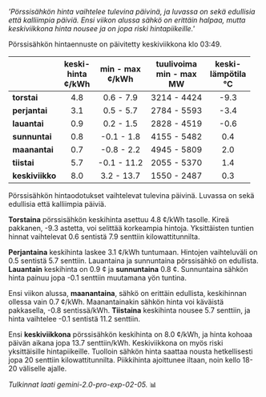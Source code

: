 *'Pörssisähkön hinta vaihtelee tulevina päivinä, ja luvassa on sekä edullisia että kalliimpia päiviä. Ensi viikon alussa sähkö on erittäin halpaa, mutta keskiviikkona hinta nousee ja on jopa riski hintapiikeille.'*


Pörssisähkön hintaennuste on päivitetty keskiviikkona klo 03:49.

|  | keski-<br>hinta<br>¢/kWh | min - max<br>¢/kWh | tuulivoima<br>min - max<br>MW | keski-<br>lämpötila<br>°C |
|:-------------|:----------------:|:----------------:|:-------------:|:-------------:|
|   **torstai**  |          4.8 |      0.6 - 7.9 |   3214 - 4424 |         -9.3 |
|  **perjantai**  |          3.1 |      0.5 - 5.7 |   2784 - 5593 |         -3.4 |
|   **lauantai**  |          0.9 |      0.2 - 1.5 |   2828 - 4519 |         -0.6 |
|  **sunnuntai** |          0.8 |    -0.1 - 1.8  |   4155 - 5482 |          0.4 |
|   **maanantai** |          0.7 |    -0.8 - 2.2  |   4945 - 5809 |          2.0 |
|    **tiistai**   |          5.7 |   -0.1 - 11.2 |   2055 - 5370 |          1.4 |
| **keskiviikko** |          8.0 |     3.2 - 13.7 |   1550 - 2487 |          0.3 |

Pörssisähkön hintaodotukset vaihtelevat tulevina päivinä. Luvassa on sekä edullisia että kalliimpia päiviä.

**Torstaina** pörssisähkön keskihinta asettuu 4.8 ¢/kWh tasolle. Kireä pakkanen, -9.3 astetta, voi selittää korkeampia hintoja. Yksittäisten tuntien hinnat vaihtelevat 0.6 sentistä 7.9 senttiin kilowattitunnilta.

**Perjantaina** keskihinta laskee 3.1 ¢/kWh tuntumaan. Hintojen vaihteluväli on 0.5 sentistä 5.7 senttiin. Lauantaina ja sunnuntaina pörssisähkö on edullista. **Lauantain** keskihinta on 0.9 ¢ ja **sunnuntaina** 0.8 ¢. Sunnuntaina sähkön hinta painuu jopa -0.1 senttiin muutamana yön tuntina.

Ensi viikon alussa, **maanantaina**, sähkö on erittäin edullista, keskihinnan ollessa vain 0.7 ¢/kWh. Maanantainakin sähkön hinta voi käväistä pakkasella, -0.8 sentissä/kWh. **Tiistaina** keskihinta nousee 5.7 senttiin, ja hinta vaihtelee -0.1 sentistä 11.2 senttiin.

Ensi **keskiviikkona** pörssisähkön keskihinta on 8.0 ¢/kWh, ja hinta kohoaa päivän aikana jopa 13.7 senttiin/kWh. Keskiviikkona on myös riski yksittäisille hintapiikeille. Tuolloin sähkön hinta saattaa nousta hetkellisesti jopa 20 senttiin kilowattitunnilta. Piikkihinta ajoittunee iltaan, noin kello 18-20 väliselle ajalle.

*Tulkinnat laati gemini-2.0-pro-exp-02-05.* 📊

